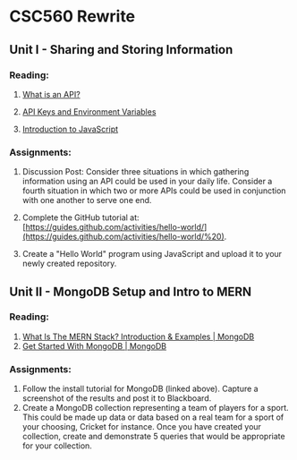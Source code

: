 
# CSC560 Rewrite


## Unit I - Sharing and Storing Information

### Reading:

1. [What is an API?](https://www.geeksforgeeks.org/what-is-an-api/)

2. [API Keys and Environment Variables](https://www.netlify.com/blog/a-guide-to-storing-api-keys-securely-with-environment-variables/)

3. [Introduction to JavaScript](https://www.geeksforgeeks.org/introduction-to-javascript/?ref=lbp)

### Assignments:

1. Discussion Post: Consider three situations in which gathering information using an API could be used in your daily life. Consider a fourth situation in which two or more APIs could be used in conjunction with one another to serve one end.

2. Complete the GitHub tutorial at: [https://guides.github.com/activities/hello-world/](https://guides.github.com/activities/hello-world/%20).

3. Create a "Hello World" program using JavaScript and upload it to your newly created repository.


## Unit II - MongoDB Setup and Intro to MERN

### Reading:

1.   [What Is The MERN Stack? Introduction & Examples | MongoDB](https://www.mongodb.com/mern-stack)
2. [Get Started With MongoDB | MongoDB](https://www.mongodb.com/basics/get-started)

### Assignments: 
1. Follow the install tutorial for MongoDB (linked above). Capture a screenshot of the results and post it to Blackboard. 
2. Create a MongoDB collection representing a team of players for a sport. This could be made up data or data based on a real team for a sport of your choosing, Cricket for instance. Once you have created your collection, create and demonstrate 5 queries that would be appropriate for your collection.
